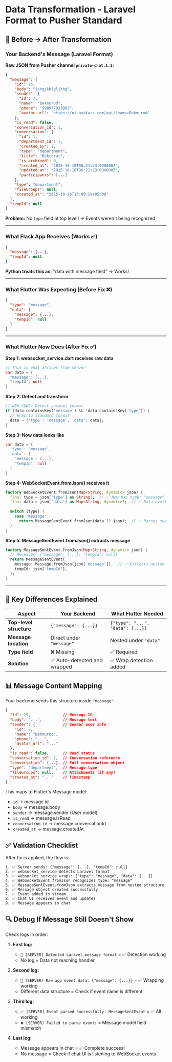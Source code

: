 # Data Transformation - Laravel Format to Pusher Standard

## 🔄 Before → After Transformation

### Your Backend's Message (Laravel Format)

**Raw JSON from Pusher channel `private-chat.1.1`:**

```json
{
  "message": {
    "id": 25,
    "body": "jkhgjkhlgljkhg",
    "sender": {
      "id": 7,
      "name": "Bekmurod",
      "phone": "998977913883",
      "avatar_url": "https://ui-avatars.com/api/?name=Bekmurod"
    },
    "is_read": false,
    "conversation_id": 1,
    "conversation": {
      "id": 1,
      "department_id": 1,
      "created_by": 1,
      "type": "department",
      "title": "Rektorat",
      "is_archived": 0,
      "created_at": "2025-10-18T06:21:23.000000Z",
      "updated_at": "2025-10-18T06:21:23.000000Z",
      "participants": [...]
    },
    "type": "department",
    "fileGroups": null,
    "created_at": "2025-10-26T13:09:19+05:00"
  },
  "tempId": null
}
```

**Problem:** No `type` field at top level! → Events weren't being recognized

---

### What Flask App Receives (Works ✅)

```json
{
  "message": {...},
  "tempId": null
}
```

**Python treats this as:** "data with message field" → Works!

---

### What Flutter Was Expecting (Before Fix ❌)

```json
{
  "type": "message",
  "data": {
    "message": {...},
    "tempId": null
  }
}
```

---

### What Flutter Now Does (After Fix ✅)

**Step 1: websocket_service.dart receives raw data**
```dart
// This is what arrives from server
var data = {
  "message": {...},
  "tempId": null
}
```

**Step 2: Detect and transform**
```dart
// NEW CODE: Detect Laravel format
if (data.containsKey('message') && !data.containsKey('type')) {
  // Wrap to standard format
  data = {'type': 'message', 'data': data};
}
```

**Step 3: Now data looks like**
```dart
var data = {
  'type': 'message',
  'data': {
    'message': {...},
    'tempId': null
  }
}
```

**Step 4: WebSocketEvent.fromJson() receives it**
```dart
factory WebSocketEvent.fromJson(Map<String, dynamic> json) {
  final type = json['type'] as String?;  // ✅ Now has type: "message"
  final data = json['data'] as Map<String, dynamic>?;  // ✅ Data available
  
  switch (type) {
    case 'message':
      return MessageSentEvent.fromJson(data ?? json);  // ✅ Parses successfully
  }
}
```

**Step 5: MessageSentEvent.fromJson() extracts message**
```dart
factory MessageSentEvent.fromJson(Map<String, dynamic> json) {
  // Receives: {'message': {...}, 'tempId': null}
  return MessageSentEvent(
    message: Message.fromJson(json['message']),  // ✅ Extracts nested message
    tempId: json['tempId'],
  );
}
```

---

## 🎯 Key Differences Explained

| Aspect | Your Backend | What Flutter Needed |
|--------|--------------|-------------------|
| **Top-level structure** | `{"message": {...}}` | `{"type": "...", "data": {...}}` |
| **Message location** | Direct under `"message"` | Nested under `"data"` |
| **Type field** | ❌ Missing | ✅ Required |
| **Solution** | ✅ Auto-detected and wrapped | ✅ Wrap detection added |

## 📊 Message Content Mapping

Your backend sends this structure inside `"message"`:

```json
{
  "id": 25,              // Message ID
  "body": "...",         // Message text
  "sender": {            // Sender user info
    "id": 7,
    "name": "Bekmurod",
    "phone": "...",
    "avatar_url": "..."
  },
  "is_read": false,      // Read status
  "conversation_id": 1,  // Conversation reference
  "conversation": {...}, // Full conversation object
  "type": "department",  // Message type
  "fileGroups": null,    // Attachments (if any)
  "created_at": "..."    // Timestamp
}
```

This maps to Flutter's Message model:
- `id` → message.id
- `body` → message.body
- `sender` → message.sender (User model)
- `is_read` → message.isRead
- `conversation_id` → message.conversationId
- `created_at` → message.createdAt

## ✅ Validation Checklist

After fix is applied, the flow is:

```
1. ✅ Server sends: {"message": {...}, "tempId": null}
2. ✅ websocket_service detects Laravel format
3. ✅ websocket_service wraps: {"type": "message", "data": {...}}
4. ✅ WebSocketEvent.fromJson recognizes type: "message"
5. ✅ MessageSentEvent.fromJson extracts message from nested structure
6. ✅ Message object created successfully
7. ✅ Event added to stream
8. ✅ Chat UI receives event and updates
9. ✅ Message appears in chat
```

## 🔍 Debug If Message Still Doesn't Show

Check logs in order:

1. **First log:**
   - `🎯 [SERVER] Detected Laravel message format` = ✅ Detection working
   - No log = Data not reaching handler

2. **Second log:**
   - `💾 [SERVER] Raw app event data: {"message": {...}}` = ✅ Wrapping working
   - Different data structure = Check if event name is different

3. **Third log:**
   - `✅ [SERVER] Event parsed successfully: MessageSentEvent` = ✅ All working
   - `❌ [SERVER] Failed to parse event:` = Message model field mismatch

4. **Last log:**
   - Message appears in chat = ✅ Complete success!
   - No message = Check if chat UI is listening to WebSocket events

